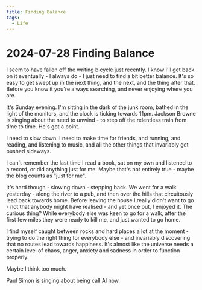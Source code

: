 ```yaml
---
title: Finding Balance
tags:
  - Life
---
```


# 2024-07-28 Finding Balance

I seem to have fallen off the writing bicycle just recently. I know I'll get back on it eventually - I always do - I just need to find a bit better balance. It's so easy to get swept up in the next thing, and the next, and the thing after that. Before you know it you're always searching, and never enjoying where you are.

It's Sunday evening. I'm sitting in the dark of the junk room, bathed in the light of the monitors, and the clock is ticking towards 11pm. Jackson Browne is singing about the need to unwind - to step off the relentless train from time to time. He's got a point.

I need to slow down. I need to make time for friends, and running, and reading, and listening to music, and all the other things that invariably get pushed sideways.

I can't remember the last time I read a book, sat on my own and listened to a record, or did anything just for me. Maybe that's not entirely true - maybe the blog counts as "just for me".

It's hard though - slowing down - stepping back. We went for a walk yesterday - along the river to a pub, and then over the hills that circuitously lead back towards home. Before leaving the house I really didn't want to go - not that anybody might have realised - and yet once out, I enjoyed it. The curious thing? While everybody else was keen to go for a walk, after the first few miles they were ready to kill me, and just wanted to go home.

I find myself caught between rocks and hard places a lot at the moment - trying to do the right thing for everybody else - and invariably discovering that no routes lead towards happiness. It's almost like the universe needs a certain level of chaos, anger, anxiety and sadness in order to function properly.

Maybe I think too much.

Paul Simon is singing about being call Al now.